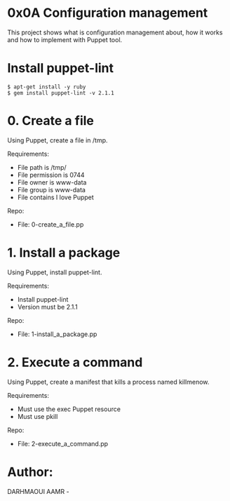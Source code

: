 # 0x0A Configuration management
This project shows what is configuration management about, how it works and how to implement with Puppet tool.

# Install puppet-lint
    $ apt-get install -y ruby
    $ gem install puppet-lint -v 2.1.1

# 0. Create a file
Using Puppet, create a file in /tmp.

Requirements:

* File path is /tmp/
* File permission is 0744
* File owner is www-data
* File group is www-data
* File contains I love Puppet

Repo:
* File: 0-create_a_file.pp

# 1. Install a package
Using Puppet, install puppet-lint.

Requirements:

* Install puppet-lint
* Version must be 2.1.1

Repo:
* File: 1-install_a_package.pp


# 2. Execute a command
Using Puppet, create a manifest that kills a process named killmenow.

Requirements:

* Must use the exec Puppet resource
* Must use pkill

Repo:
* File: 2-execute_a_command.pp


# Author:
DARHMAOUI AAMR -
